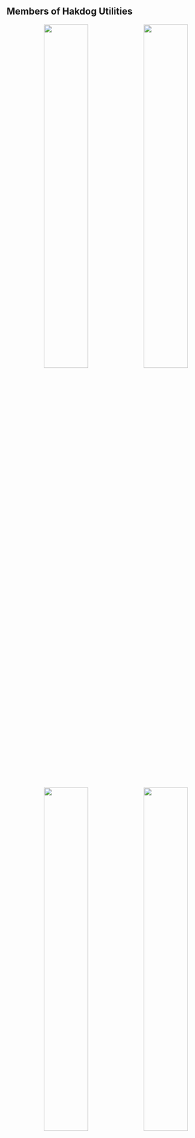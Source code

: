 ## Members of Hakdog Utilities
<div align="center">
        <a href="https://discord.gg/krmNg3CK3Y"><img width="45%" src="https://github-readme-stats.vercel.app/api?username=DevZiee&layout=compact&theme=radical&hide_border=true&show_icons=true"/></a>
        <a href="https://discord.gg/krmNg3CK3Y"><img width="45%" src="https://github-readme-stats.vercel.app/api?username=johnabrea&layout=compact&theme=radical&hide_border=true&show_icons=true"/></a>
        <a href="https://discord.gg/krmNg3CK3Y"><img width="45%" src="https://github-readme-stats.vercel.app/api?username=rbuella&layout=compact&theme=radical&hide_border=true&show_icons=true"/></a>
        <a href="https://discord.gg/krmNg3CK3Y"><img width="45%" src="https://github-readme-stats.vercel.app/api?username=Krunchyyy&layout=compact&theme=radical&hide_border=true&show_icons=true"/></a>
</div>
